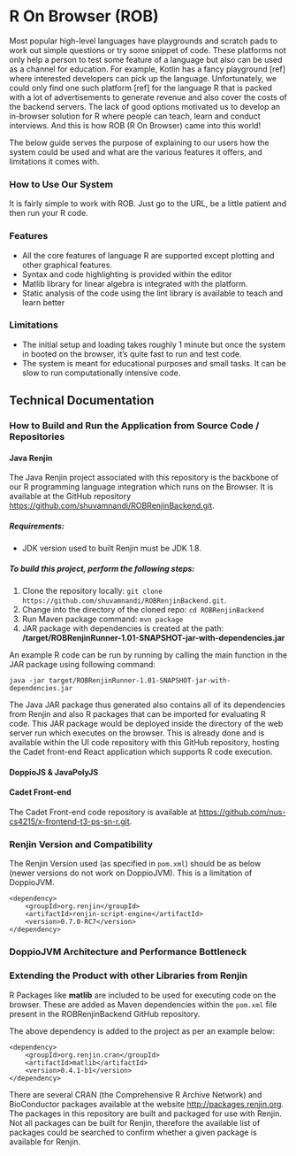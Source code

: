 # R On Browser (ROB)


Most popular high-level languages have playgrounds and scratch pads to work out simple questions or try some snippet of code. These platforms not only help a person to test some feature of a language but also can be used as a channel for education. For example, Kotlin has a fancy playground [ref] where interested developers can pick up the language. Unfortunately, we could only find one such platform [ref] for the language R that is packed with a lot of advertisements to generate revenue and also cover the costs of the backend servers. The lack of good options motivated us to develop an in-browser solution for R where people can teach, learn and conduct interviews. And this is how ROB (R On Browser) came into this world!


The below guide serves the purpose of explaining to our users how the system could be used and what are the various features it offers, and limitations it comes with. 

### How to Use Our System
It is fairly simple to work with ROB. Just go to the URL, be a little patient and then run your R code. 


### Features 
-	All the core features of language R are supported except plotting and other graphical features.
-	Syntax and code highlighting is provided within the editor
-	Matlib library for linear algebra is integrated with the platform.
-	Static analysis of the code using the lint library is available to teach and learn better

### Limitations
-	The initial setup and loading takes roughly 1 minute but once the system in booted on the browser, it’s quite fast to run and test code.
-	The system is meant for educational purposes and small tasks. It can be slow to run computationally intensive code.  

## Technical Documentation

### How to Build and Run the Application from Source Code / Repositories

#### Java Renjin

The Java Renjin project associated with this repository is the backbone of our R programming language integration which runs on the Browser. It is available at the GitHub repository https://github.com/shuvamnandi/ROBRenjinBackend.git.

##### Requirements: 
- JDK version used to built Renjin must be JDK 1.8.

##### To build this project, perform the following steps: 

1. Clone the repository locally: `git clone https://github.com/shuvamnandi/ROBRenjinBackend.git`.
2. Change into the directory of the cloned repo: `cd ROBRenjinBackend`
3. Run Maven package command: `mvn package`
4. JAR package with dependencies is created at the path: **/target/ROBRenjinRunner-1.01-SNAPSHOT-jar-with-dependencies.jar** 

An example R code can be run by running by calling the main function in the JAR package using following command:

`java -jar target/ROBRenjinRunner-1.01-SNAPSHOT-jar-with-dependencies.jar`

The Java JAR package thus generated also contains all of its dependencies from Renjin and also R packages that can be imported for evaluating R code. This JAR package would be deployed inside the directory of the web server run which executes on the browser. This is already done and is available within the UI code repository with this GitHub repository, hosting the Cadet front-end React application which supports R code execution.

#### DoppioJS & JavaPolyJS

#### Cadet Front-end

The Cadet Front-end code repository is available at https://github.com/nus-cs4215/x-frontend-t3-ps-sn-r.git. 

### Renjin Version and Compatibility

The Renjin Version used (as specified in `pom.xml`) should be as below (newer versions do not work on DoppioJVM). This is a limitation of DoppioJVM.

```
<dependency>
    <groupId>org.renjin</groupId>
    <artifactId>renjin-script-engine</artifactId>
    <version>0.7.0-RC7</version>
</dependency>
```

### DoppioJVM Architecture and Performance Bottleneck  


### Extending the Product with other Libraries from Renjin

R Packages like **matlib** are included to be used for executing code on the browser. These are added as Maven dependencies within the `pom.xml` file present in the ROBRenjinBackend GitHub repository.

The above dependency is added to the project as per an example below:
```
<dependency>
    <groupId>org.renjin.cran</groupId>
    <artifactId>matlib</artifactId>
    <version>0.4.1-b1</version>
</dependency>
```

There are several CRAN (the Comprehensive R Archive Network) and BioConductor packages available at the website http://packages.renjin.org. The packages in this repository are built and packaged for use with Renjin. Not all packages can be built for Renjin, therefore the available list of packages could be searched to confirm whether a given package is available for Renjin.
